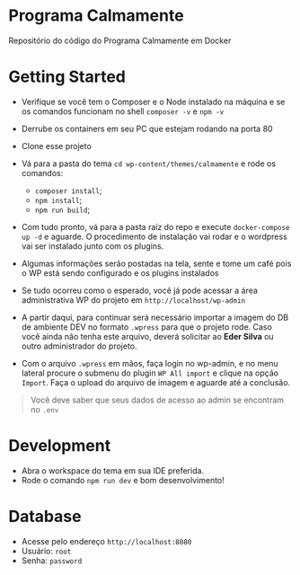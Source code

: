 # Programa Calmamente

Repositório do código do Programa Calmamente em Docker

# Getting Started

- Verifique se você tem o Composer e o Node instalado na máquina e se os comandos funcionam no shell `composer -v` e `npm -v`
- Derrube os containers em seu PC que estejam rodando na porta 80
- Clone esse projeto
- Vá para a pasta do tema `cd wp-content/themes/calmamente` e rode os comandos:
  - `composer install`;
  - `npm install`;
  - `npm run build`;
- Com tudo pronto, vá para a pasta raíz do repo e execute `docker-compose up -d` e aguarde. O procedimento de instalação vai rodar e o wordpress vai ser instalado junto com os plugins.
- Algumas informações serão postadas na tela, sente e tome um café pois o WP está sendo configurado e os plugins instalados
- Se tudo ocorreu como o esperado, você já pode acessar a área administrativa WP do projeto em `http://localhost/wp-admin`

- A partir daqui, para continuar será necessário importar a imagem do DB de ambiente DEV no formato `.wpress` para que o projeto rode. Caso você ainda não tenha este arquivo, deverá solicitar ao <b>Eder Silva</b> ou outro administrador do projeto.
- Com o arquivo `.wpress` em mãos, faça login no wp-admin, e no menu lateral procure o submenu do plugin `WP All import` e clique na opção `Import`. Faça o upload do arquivo de imagem e aguarde até a conclusão.

> Você deve saber que seus dados de acesso ao admin se encontram no `.env`

# Development

- Abra o workspace do tema em sua IDE preferida.
- Rode o comando `npm run dev` e bom desenvolvimento!

# Database

- Acesse pelo endereço `http://localhost:8080`
- Usuário: `root`
- Senha: `password`